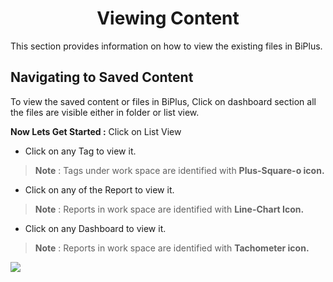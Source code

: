 


<center><h1>Viewing Content</h1></center>

This section provides information on how to view the existing files in BiPlus.

## Navigating to Saved Content 

To view the saved content or files in BiPlus, Click on dashboard section all the files are visible either in folder or list view.

**Now Lets Get Started :**
Click on List View
- Click on any Tag to view it.
> **Note** : Tags under work space are identified with **Plus-Square-o icon.**

- Click on any of the Report to view it.
> **Note** : Reports in work space are identified with **Line-Chart Icon.**

- Click on any Dashboard to view it.
> **Note** : Reports in work space are identified with **Tachometer icon.**

![
](https://raw.githubusercontent.com/sv18042016/fp1/acecb4718f4fcc87c3245fbb9a955c19c1bf9370/images/view_list1.png)


<!--stackedit_data:
eyJoaXN0b3J5IjpbLTEwMzY4NTk5NjIsMTE5NTI1MzUxMSw3MD
E0NzkwNDIsMTUzNjQ2OTI0OCwtNzk0MzM5MzE0LDE0NjQ3NDgy
NDAsLTgwMDg2NzM4NCw0OTc5NjMwMjksMTAwNjg4MDg2NiwxMj
g0NTc0NDU3LDIwMDExNjI5NzgsLTExMDEwODg5NzIsMTU3Mzk0
NTU3MF19
-->